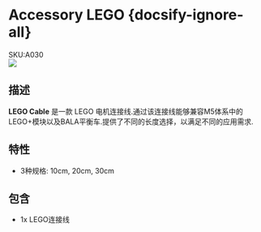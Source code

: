 # Accessory LEGO {docsify-ignore-all}

<div class="badge badge-pill badge-primary product_sku_tag">SKU:A030</div>

<div class="product_pic"><img src="assets/img/product_pics/accessory/lego_cable_01.jpg"></div>

## 描述

**LEGO Cable** 是一款 LEGO 电机连接线.通过该连接线能够兼容M5体系中的LEGO+模块以及BALA平衡车.提供了不同的长度选择，以满足不同的应用需求.

## 特性

-  3种规格: 10cm, 20cm, 30cm

## 包含

- 1x LEGO连接线

<script>

   var purchase_link = 'https://m5stack.com/collections/m5-accessory/products/m5stack-lego-motor-adapter-cable';


   anchor_search(purchase_link);
   scrollFunc();

</script>